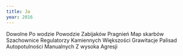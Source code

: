 ```yaml
---
title: Ja
year: 2016
---
```


Dowolne
Po wodzie
Powodzie
Zabijaków
Pragnień
Map skarbów
Szachownice
Regulatorzy
Kamiennych
Większości
Grawitacje
Palisad
Autopotulności
Manualnych
Z wysoka
Agresji
